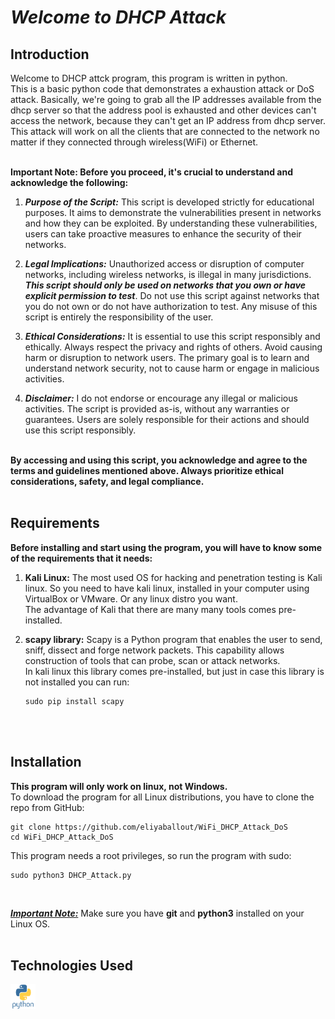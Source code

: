 # ***Welcome to DHCP Attack***



## Introduction

Welcome to DHCP attck program, this program is written in python. <br>
This is a basic python code that demonstrates a exhaustion attack or DoS attack.
Basically, we're going to grab all the IP addresses available from the dhcp server so that the address pool is exhausted and other devices can't access the network, because they can't get an IP address from dhcp server.<br>
This attack will work on all the clients that are connected to the network no matter if they connected through wireless(WiFi) or Ethernet. <br><br>


**Important Note: Before you proceed, it's crucial to understand and acknowledge the following:**

1. ***Purpose of the Script:*** This script is developed strictly for educational purposes. It aims to demonstrate the vulnerabilities present in networks and how they can be exploited. By understanding these vulnerabilities, users can take proactive measures to enhance the security of their networks.
   
2. ***Legal Implications:*** Unauthorized access or disruption of computer networks, including wireless networks, is illegal in many jurisdictions. ***This script should only be used on networks that you own or have explicit permission to test***. Do not use this script against networks that you do not own or do not have authorization to test. Any misuse of this script is entirely the responsibility of the user.

3. ***Ethical Considerations:*** It is essential to use this script responsibly and ethically. Always respect the privacy and rights of others. Avoid causing harm or disruption to network users. The primary goal is to learn and understand network security, not to cause harm or engage in malicious activities.

4. ***Disclaimer:*** I do not endorse or encourage any illegal or malicious activities. The script is provided as-is, without any warranties or guarantees. Users are solely responsible for their actions and should use this script responsibly. <br><br>


**By accessing and using this script, you acknowledge and agree to the terms and guidelines mentioned above. Always prioritize ethical considerations, safety, and legal compliance.**
<br><br>




## Requirements

**Before installing and start using the program, you will have to know some of the requirements that it needs:**

1. **Kali Linux:** The most used OS for hacking and penetration testing is Kali linux. So you need to have kali linux, installed in your computer using VirtualBox or VMware. Or any linux distro you want.<br>
The advantage of Kali that there are many many tools comes pre-installed.

2. **scapy library:** Scapy is a Python program that enables the user to send, sniff, dissect and forge network packets. This capability allows construction of tools that can probe, scan or attack networks.<br>
In kali linux this library comes pre-installed, but just in case this library is not installed you can run:
    ```
    sudo pip install scapy
    ```
<br><br>




## Installation

**This program will only work on linux, not Windows.** <br>
To download the program for all Linux distributions, you have to clone the repo from GitHub:
```
git clone https://github.com/eliyaballout/WiFi_DHCP_Attack_DoS
cd WiFi_DHCP_Attack_DoS
```

This program needs a root privileges, so run the program with sudo:
```
sudo python3 DHCP_Attack.py
```
<br>

<u>***Important Note:***</u> Make sure you have **git** and **python3** installed on your Linux OS.
<br><br>




## Technologies Used
<img src="https://github.com/devicons/devicon/blob/master/icons/python/python-original-wordmark.svg" title="python" alt="python" width="40" height="40"/>&nbsp;
<br><br><br>
